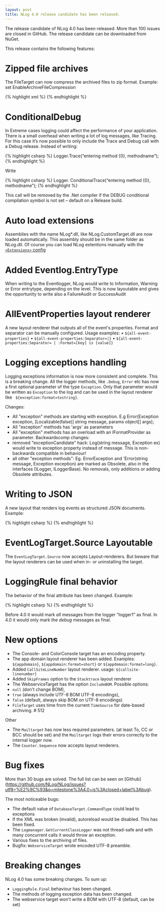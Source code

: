 ```yaml
---
layout: post
title: NLog 4.0 release candidate has been released.
---
```


The release candidate of NLog 4.0 has been released. More than 100 issues are closed in GitHub. The release candidate can be downloaded from NuGet. 

This release contains the following features:

Zipped file archives
==
The FileTarget can now compress the archived files to zip format. 
Example: set EnableArchiveFileCompression

{% highlight xml %}
  <target name="file" xsi:type="File"
      layout="${longdate} ${logger} ${message}" 
      fileName="${basedir}/logs/logfile.txt" 
      archiveFileName="${basedir}/archives/log.{#}.txt"
      archiveEvery="Day"
      archiveNumbering="Rolling"
      maxArchiveFiles="7"
    enableArchiveFileCompression ="true" />
{% endhighlight %}

ConditionalDebug
==
In Extreme cases logging could affect the performance of your application. There is a small overhead when writing a lot of log messages, like Tracing.
For this case it’s now possible to only include the Trace and Debug call with a Debug release. 
Instead of writing:

{% highlight csharp %}
Logger.Trace(“entering method {0}, methodname”);
{% endhighlight %}

Write

{% highlight csharp %}
Logger. ConditionalTrace(“entering method {0}, methodname”);
{% endhighlight %}

This call will be removed by the .Net compiler if the DEBUG conditional compilation symbol is not set – default on a Release build.

Auto load extensions
==
Assemblies with the name NLog*.dll, like NLog.CustomTarget.dll are now loaded automatically. This assembly should be in the same folder as NLog.dll.
Of course you can load NLog extentions manually with the [`<Extensions>` config]( https://github.com/nlog/nlog/wiki/How-to-write-a-Target#how-to-use-the-newly-created-target)

Added Eventlog.EntryType
==
When writing to the Eventlogger, NLog would write to Information, Warning or Error entrytype, depending on the level. This is now layoutable and gives the opportunity to write also a FailureAudit or SuccessAudit 

AllEventProperties layout renderer
==
A new layout renderer that outputs all of the event's properties. Format and separator can be manually configured.
Usage examples:
•	`${all-event-properties}`
•	`${all-event-properties:Separator=|}`
•	`${all-event-properties:Separator= | :Format=[key] is [value]}`

Logging exceptions handling
==
Logging exceptions information is now more consistent and complete. This is a breaking change.
All the logger methods, like `.Debug`, `Error` etc has now a first optional parameter of the type `Exception`. Only that parameter would be written as `Exception` to the log and can be used in the layout renderer like ` ${exception:format=tostring}`. 

Changes:

*	All "exception" methods are starting with exception. E.g Error(Exception exception, [Localizable(false)] string message, params object[] args);
*	All "exception" methods has 'args' as parameters
*	All "exception" methods has an overload with an IFormatProvider as parameter.
Backwardscomp changes:
*	removed "exceptionCandidate" hack: Log(string message, Exception ex) would write to exception property instead of message. This is non-backwards compatible in behaviour!
*	all other "exception methods": Eg. ErrorException and 'Error(string message, Exception exception) are marked as Obsolete, also in the interfaces (ILogger, ILoggerBase). No removals, only additions or adding Obsolete attributes.

Writing to JSON
==
A new layout that renders log events as structured JSON documents.
Example:

{% highlight csharp %}
<target name="jsonFile" xsi:type="File" fileName="${logFileNamePrefix}.json">
      <layout xsi:type="JsonLayout">
              <attribute name="time" layout="${longdate}" />
              <attribute name="level" layout="${level:upperCase=true}"/>
              <attribute name="message" layout="${message}" />
              <attribute name="callsite" layout="${callsite:includeSourcePath=true}" />
              <attribute name="stacktrace" layout="${stacktrace:topFrames=10}" />
              <attribute name="exception" layout="${exception:format=ToString}"/>
       </layout>
</target>
{% endhighlight %}

EventLogTarget.Source Layoutable
==
The `EventLogTarget.Source` now accepts Layout-renderers. But beware that the layout renderers can be used when in- or uninstalling the target. 


LoggingRule final behavior
==
The behavior of the final attribute has been changed. Example:

{% highlight csharp %}
<logger name="logger1" level="Debug"  final=”true”  />
{% endhighlight %}

Before 4.0 it would mark _all_ messages from the logger “logger1” as final. In 4.0 it would only mark the _debug_ messages as final. 


New options
==
*	The Console- and ColorConsole target has an encoding property.
*	The app domain layout renderer has been added. Examples: `${appdomain}`, `${appdomain:format=short}` or `${appdomain:format=long}`.
*	Added `CallSiteLineNumber` layout renderer. usage: `${callsite-linenumber}`
*	Added `SkipFrames` option to the `Stacktrace` layout renderer
*	The WebserviceTarget has the option `IncludeBOM`. Possible options: 
   *	`null` (don't change BOM),
   *	`true` (always include UTF-8 BOM UTF-8 encodings),
   *	`false` (default, always skip BOM on UTF-8 encodings)
*	`FileTarget` uses time from the current `TimeSource` for date-based archiving. # 512

Other
*	The `Mailtarget` has now less required parameters. (at least To, CC or BCC should be set) and the `Mailtarget` logs their errors correctly to the internal logger now. 
* The `Counter.Sequence` now accepts layout renderers.

Bug fixes
==
More than 30 bugs are solved. The full list can be seen on [Github] (https://github.com/NLog/NLog/issues?utf8=%E2%9C%93&q=milestone%3A4.0+is%3Aclosed+label%3Abug).

The most noticeable bugs:

*	The default value of `DatabaseTarget.CommandType` could lead to exceptions
*	If the XML was broken (invalid), autoreload would be disabled. This has been fixed.
*	The `Logmanager.GetCurrentClassLogger` was not thread-safe and with many concurrent calls it would throw an exception.
*	Various fixes to the archiving of files.
*	Bugfix: `WebserviceTarget` wrote encoded UTF-8 preamble.


Breaking changes
==
NLog 4.0 has some breaking changes. To sum up:

*	`LoggingRule.Final` behaviour has been changed.
*	The methods of logging exception data has been changed.
*	The webservice target won't write a BOM with UTF-8 (default, can be set)

